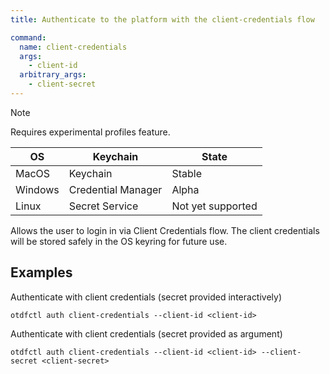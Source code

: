 ```yaml
---
title: Authenticate to the platform with the client-credentials flow

command:
  name: client-credentials
  args: 
    - client-id
  arbitrary_args:
    - client-secret
---
```


> [!NOTE]
> Requires experimental profiles feature.
>
> | OS | Keychain | State |
> | --- | --- | --- |
> | MacOS | Keychain | Stable |
> | Windows | Credential Manager | Alpha |
> | Linux | Secret Service | Not yet supported |

Allows the user to login in via Client Credentials flow. The client credentials will be stored safely
in the OS keyring for future use.

## Examples

Authenticate with client credentials (secret provided interactively)

```shell
otdfctl auth client-credentials --client-id <client-id>
```

Authenticate with client credentials (secret provided as argument)

```shell
otdfctl auth client-credentials --client-id <client-id> --client-secret <client-secret>
```
